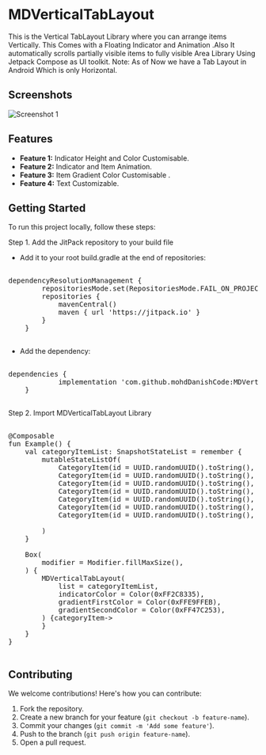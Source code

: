 # MDVerticalTabLayout

This is the Vertical TabLayout Library where you can arrange items Vertically.  This Comes with a Floating Indicator and Animation 
.Also It automatically scrolls partially visible items to fully visible Area
Library Using Jetpack Compose as UI toolkit.
Note: As of Now we have a Tab Layout in Android Which is only Horizontal.

## Screenshots

![Screenshot 1](screenshots/screenshot1.png)


## Features

- **Feature 1:** Indicator Height and Color Customisable.
- **Feature 2:** Indicator and Item Animation.
- **Feature 3:** Item Gradient Color Customisable .
- **Feature 4:** Text Customizable.

## Getting Started

To run this project locally, follow these steps:

Step 1. Add the JitPack repository to your build file

- Add it to your root build.gradle at the end of repositories:

<pre>

dependencyResolutionManagement {
		repositoriesMode.set(RepositoriesMode.FAIL_ON_PROJECT_REPOS)
		repositories {
			mavenCentral()
			maven { url 'https://jitpack.io' }
		}
	}
  
</pre>


- Add the dependency:
  
<pre>

dependencies {
	        implementation 'com.github.mohdDanishCode:MDVerticalTabLayout:0.8.0'
	}
  
</pre>

Step 2. Import MDVerticalTabLayout Library 

<pre>

@Composable
fun Example() {
    val categoryItemList: SnapshotStateList<CategoryItem> = remember {
        mutableStateListOf(
            CategoryItem(id = UUID.randomUUID().toString(), name = "Kurkure Namkeen - Masala Munch, 70 g", image = "https://www.bigbasket.com/media/uploads/p/xxl/102761_17-kurkure-namkeen-masala-munch.jpg"),
            CategoryItem(id = UUID.randomUUID().toString(), name = "Kurkure Namkeen - Masala Munch, 70 g", image = "https://www.bigbasket.com/media/uploads/p/xxl/102761_17-kurkure-namkeen-masala-munch.jpg"),
            CategoryItem(id = UUID.randomUUID().toString(), name = "Kurkure Namkeen - Masala Munch, 70 g", image = "https://www.bigbasket.com/media/uploads/p/xxl/102761_17-kurkure-namkeen-masala-munch.jpg"),
            CategoryItem(id = UUID.randomUUID().toString(), name = "Kurkure Namkeen - Masala Munch, 70 g", image = "https://www.bigbasket.com/media/uploads/p/xxl/102761_17-kurkure-namkeen-masala-munch.jpg"),
            CategoryItem(id = UUID.randomUUID().toString(), name = "Kurkure Namkeen - Masala Munch, 70 g", image = "https://www.bigbasket.com/media/uploads/p/xxl/102761_17-kurkure-namkeen-masala-munch.jpg"),
            CategoryItem(id = UUID.randomUUID().toString(), name = "Kurkure Namkeen - Masala Munch, 70 g", image = "https://www.bigbasket.com/media/uploads/p/xxl/102761_17-kurkure-namkeen-masala-munch.jpg"),
            CategoryItem(id = UUID.randomUUID().toString(), name = "Kurkure Namkeen - Masala Munch, 70 g", image = "https://www.bigbasket.com/media/uploads/p/xxl/102761_17-kurkure-namkeen-masala-munch.jpg"),

        )
    }

    Box(
        modifier = Modifier.fillMaxSize(),
    ) {
        MDVerticalTabLayout(
            list = categoryItemList,
            indicatorColor = Color(0xFF2C8335),
            gradientFirstColor = Color(0xFFE9FFEB),
            gradientSecondColor = Color(0xFF47C253),
        ) {categoryItem->
        }
    }
}
  
</pre>


## Contributing

We welcome contributions! Here's how you can contribute:

1. Fork the repository.
2. Create a new branch for your feature (`git checkout -b feature-name`).
3. Commit your changes (`git commit -m 'Add some feature'`).
4. Push to the branch (`git push origin feature-name`).
5. Open a pull request.




  


